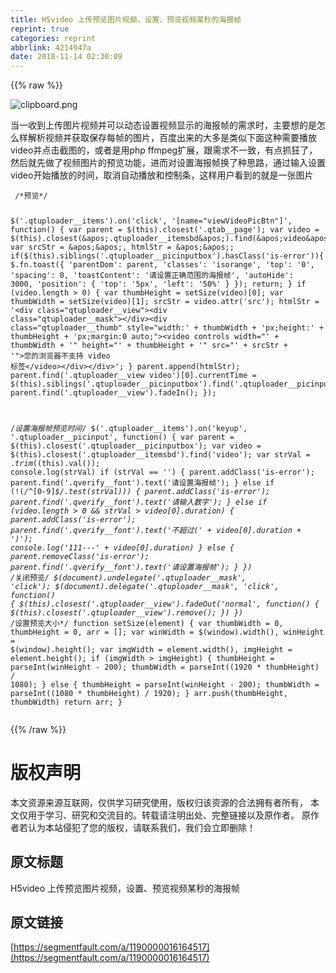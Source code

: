 ```yaml
---
title: H5video 上传预览图片视频，设置、预览视频某秒的海报帧
reprint: true
categories: reprint
abbrlink: 4214947a
date: 2018-11-14 02:30:09
---
```


{{% raw %}}
<p><span class="img-wrap"><img data-src="/img/bVbfZhC?w=206&amp;h=162" src="https://static.alili.tech/img/bVbfZhC?w=206&amp;h=162" alt="clipboard.png" title="clipboard.png"></span></p><p>&#x5F53;&#x4E00;&#x6536;&#x5230;&#x4E0A;&#x4F20;&#x56FE;&#x7247;&#x89C6;&#x9891;&#x5E76;&#x53EF;&#x4EE5;&#x52A8;&#x6001;&#x8BBE;&#x7F6E;&#x89C6;&#x9891;&#x663E;&#x793A;&#x7684;&#x6D77;&#x62A5;&#x5E27;&#x7684;&#x9700;&#x6C42;&#x65F6;&#xFF0C;&#x4E3B;&#x8981;&#x60F3;&#x7684;&#x662F;&#x600E;&#x4E48;&#x6837;&#x89E3;&#x6790;&#x89C6;&#x9891;&#x5E76;&#x83B7;&#x53D6;&#x4FDD;&#x5B58;&#x6BCF;&#x5E27;&#x7684;&#x56FE;&#x7247;&#xFF0C;&#x767E;&#x5EA6;&#x51FA;&#x6765;&#x7684;&#x5927;&#x591A;&#x662F;&#x7C7B;&#x4F3C;&#x4E0B;&#x9762;&#x8FD9;&#x79CD;&#x9700;&#x8981;&#x64AD;&#x653E;video&#x5E76;&#x70B9;&#x51FB;&#x622A;&#x56FE;&#x7684;&#xFF0C;&#x6216;&#x8005;&#x662F;&#x7528;php ffmpeg&#x6269;&#x5C55;&#xFF0C;&#x8DDF;&#x9700;&#x6C42;&#x4E0D;&#x4E00;&#x81F4;&#xFF0C;&#x6709;&#x70B9;&#x6293;&#x72C2;&#x4E86;&#xFF0C;&#x7136;&#x540E;&#x5C31;&#x5148;&#x505A;&#x4E86;&#x89C6;&#x9891;&#x56FE;&#x7247;&#x7684;&#x9884;&#x89C8;&#x529F;&#x80FD;&#xFF0C;&#x8FDB;&#x800C;&#x5BF9;&#x8BBE;&#x7F6E;&#x6D77;&#x62A5;&#x5E27;&#x6362;&#x4E86;&#x79CD;&#x601D;&#x8DEF;&#xFF0C;&#x901A;&#x8FC7;&#x8F93;&#x5165;&#x8BBE;&#x7F6E;video&#x5F00;&#x59CB;&#x64AD;&#x653E;&#x7684;&#x65F6;&#x95F4;&#xFF0C;&#x53D6;&#x6D88;&#x81EA;&#x52A8;&#x64AD;&#x653E;&#x548C;&#x63A7;&#x5236;&#x6761;&#xFF0C;&#x8FD9;&#x6837;&#x7528;&#x6237;&#x770B;&#x5230;&#x7684;&#x5C31;&#x662F;&#x4E00;&#x5F20;&#x56FE;&#x7247;</p><pre><code> /*&#x9884;&#x89C8;*/
              
$(&apos;.qtuploader__items&apos;).on(&apos;click&apos;, &apos;[name=&quot;viewVideoPicBtn&quot;]&apos;, function() {
    var parent = $(this).closest(&apos;.qtab__page&apos;);
    var video = $(this).closest(&apos;.qtuploader__itemsbd&apos;).find(&apos;video&apos;);
    var srcStr = &apos;&apos;, htmlStr = &apos;&apos;;
    if($(this).siblings(&apos;.qtuploader__picinputbox&apos;).hasClass(&apos;is-error&apos;)){
      $.fn.toast({
        &apos;parentDom&apos;: parent,
        &apos;classes&apos;: &apos;isorange&apos;,
        &apos;top&apos;: &apos;0&apos;,
        &apos;spacing&apos;: 0,
        &apos;toastContent&apos;: &apos;&#x8BF7;&#x8BBE;&#x7F6E;&#x6B63;&#x786E;&#x8303;&#x56F4;&#x7684;&#x6D77;&#x62A5;&#x5E27;&apos;,
        &apos;autoHide&apos;: 3000,
        &apos;position&apos;: {
          &apos;top&apos;: &apos;5px&apos;,
          &apos;left&apos;: &apos;50%&apos;
        }
      });
      return;
    }
    if (video.length &gt; 0) {
      var thumbHeight = setSize(video)[0];
      var thumbWidth = setSize(video)[1];
      srcStr = video.attr(&apos;src&apos;);
      htmlStr = &apos;&lt;div class=&quot;qtuploader__view&quot;&gt;&lt;div class=&quot;qtuploader__mask&quot;&gt;&lt;/div&gt;&lt;div class=&quot;qtuploader__thumb&quot; style=&quot;width:&apos; + thumbWidth + &apos;px;height:&apos; + thumbHeight + &apos;px;margin:0 auto;&quot;&gt;&lt;video controls width=&quot;&apos; + thumbWidth + &apos;&quot; height=&quot;&apos; + thumbHeight + &apos;&quot; src=&quot;&apos; + srcStr + &apos;&quot;&gt;&#x60A8;&#x7684;&#x6D4F;&#x89C8;&#x5668;&#x4E0D;&#x652F;&#x6301; video &#x6807;&#x7B7E;&lt;/video&gt;&lt;/div&gt;&lt;/div&gt;&apos;;
    }
    parent.append(htmlStr);
    parent.find(&apos;.qtuploader__view video&apos;)[0].currentTime = $(this).siblings(&apos;.qtuploader__picinputbox&apos;).find(&apos;.qtuploader__picinput&apos;).val();
    parent.find(&apos;.qtuploader__view&apos;).fadeIn();
  });
  
  /*&#x8BBE;&#x7F6E;&#x6D77;&#x62A5;&#x5E27;&#x9884;&#x89C8;&#x65F6;&#x95F4;*/
  $(&apos;.qtuploader__items&apos;).on(&apos;keyup&apos;, &apos;.qtuploader__picinput&apos;, function() {
    var parent = $(this).closest(&apos;.qtuploader__picinputbox&apos;);
    var video = $(this).closest(&apos;.qtuploader__itemsbd&apos;).find(&apos;video&apos;);
    var strVal = $.trim($(this).val());
    console.log(strVal)
    if (strVal == &apos;&apos;) {
      parent.addClass(&apos;is-error&apos;);
      parent.find(&apos;.qverify__font&apos;).text(&apos;&#x8BF7;&#x8BBE;&#x7F6E;&#x6D77;&#x62A5;&#x5E27;&apos;);
    } else if (!(/^[0-9]*$/.test(strVal))) {
      parent.addClass(&apos;is-error&apos;);
      parent.find(&apos;.qverify__font&apos;).text(&apos;&#x8BF7;&#x8F93;&#x5165;&#x6570;&#x5B57;&apos;);
    } else if (video.length &gt; 0 &amp;&amp; strVal &gt; video[0].duration) {
      parent.addClass(&apos;is-error&apos;);
      parent.find(&apos;.qverify__font&apos;).text(&apos;&#x4E0D;&#x8D85;&#x8FC7;(&apos; + video[0].duration + &apos;)&apos;);
      console.log(&apos;111---&apos; + video[0].duration)
    } else {
      parent.removeClass(&apos;is-error&apos;);
      parent.find(&apos;.qverify__font&apos;).text(&apos;&#x8BF7;&#x8BBE;&#x7F6E;&#x6D77;&#x62A5;&#x5E27;&apos;);
    }
  })
  /*&#x5173;&#x95ED;&#x9884;&#x89C8;*/
  $(document).undelegate(&apos;.qtuploader__mask&apos;, &apos;click&apos;);
  $(document).delegate(&apos;.qtuploader__mask&apos;, &apos;click&apos;, function() {
    $(this).closest(&apos;.qtuploader__view&apos;).fadeOut(&apos;normal&apos;, function() {
      $(this).closest(&apos;.qtuploader__view&apos;).remove();
    })
  })
  /*&#x8BBE;&#x7F6E;&#x9884;&#x89C8;&#x5927;&#x5C0F;*/
  function setSize(element) {
    var thumbWidth = 0, thumbHeight = 0, arr = [];
    var winWidth = $(window).width(), winHeight = $(window).height();
    var imgWidth = element.width(), imgHeight = element.height();
    if (imgWidth &gt; imgHeight) {
      thumbHeight = parseInt(winHeight - 200);
      thumbWidth = parseInt((1920 * thumbHeight) / 1080);
    } else {
      thumbHeight = parseInt(winHeight - 200);
      thumbWidth = parseInt((1080 * thumbHeight) / 1920);
    }
    arr.push(thumbHeight, thumbWidth)
    return arr;
  }
</code></pre>
{{% /raw %}}

# 版权声明
本文资源来源互联网，仅供学习研究使用，版权归该资源的合法拥有者所有，
本文仅用于学习、研究和交流目的。转载请注明出处、完整链接以及原作者。
原作者若认为本站侵犯了您的版权，请联系我们，我们会立即删除！

## 原文标题
H5video 上传预览图片视频，设置、预览视频某秒的海报帧

## 原文链接
[https://segmentfault.com/a/1190000016164517](https://segmentfault.com/a/1190000016164517)

